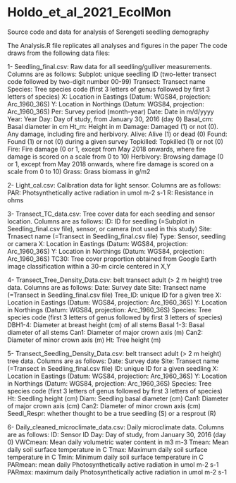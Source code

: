 # Holdo_et_al_2021_EcolMon
Source code and data for analysis of Serengeti seedling demography

The Analysis.R file replicates all analyses and figures in the paper
The code draws from the following data files:

1- Seedling_final.csv: Raw data for all seedling/gulliver measurements. Columns are as follows:
Subplot: unique seedling ID (two-letter transect code followed by two-digit number 00-99)
Transect: Transect name
Species: Tree species code (first 3 letters of genus followed by first 3 letters of species)
X: Location in Eastings (Datum: WGS84, projection: Arc_1960_36S)
Y: Location in Northings (Datum: WGS84, projection: Arc_1960_36S)
Per: Survey period (month-year)
Date: Date in m/d/yyyy
Year: Year
Day: Day of study, from January 30, 2016 (day 0)
Basal_cm: Basal diameter in cm
Ht_m: Height in m
Damage: Damaged (1) or not (0). Any damage, including fire and herbivory.
Alive: Alive (1) or dead (0)
Found: Found (1) or not (0) during a given survey
Topkilled: Topkilled (1) or not (0)
Fire: Fire damage (0 or 1, except from May 2018 onwards, where fire damage is scored on a scale from 0 to 10)
Herbivory: Browsing damage (0 or 1, except from May 2018 onwards, where fire damage is scored on a scale from 0 to 10)
Grass: Grass biomass in g/m2

2- Light_cal.csv: Calibration data for light sensor. Columns are as follows:
PAR: Photsynthetically active radiation in umol m-2 s-1
R: Resistance in ohms

3- Transect_TC_data.csv: Tree cover data for each seedling and sensor location. Columns are as follows:
ID: ID for seedling (=Subplot in Seedling_final.csv file), sensor, or camera (not used in this study)
Site: Trnasect name (=Transect in Seedling_final.csv file)
Type: Sensor, seedling or camera
X: Location in Eastings (Datum: WGS84, projection: Arc_1960_36S)
Y: Location in Northings (Datum: WGS84, projection: Arc_1960_36S)
TC30: Tree cover proportion obtained from Google Earth image classification within a 30-m circle centered in X,Y

4- Transect_Tree_Density_Data.csv: belt transect adult (> 2 m height) tree data. Columns are as follows:
Date: Survey date
Site: Transect name (=Transect in Seedling_final.csv file)
Tree_ID: unique ID for a given tree
X: Location in Eastings (Datum: WGS84, projection: Arc_1960_36S)
Y: Location in Northings (Datum: WGS84, projection: Arc_1960_36S)
Species: Tree species code (first 3 letters of genus followed by first 3 letters of species)
DBH1-4: Diameter at breast height (cm) of all stems
Basal 1-3: Basal diameter of all stems
Can1: Diameter of major crown axis (m)
Can2: Diameter of minor crown axis (m)
Ht: Tree height (m)

5- Transect_Seedling_Density_Data.csv: belt transect adult (> 2 m height) tree data. Columns are as follows:
Date: Survey date
Site: Transect name (=Transect in Seedling_final.csv file)
ID: unique ID for a given seedling
X: Location in Eastings (Datum: WGS84, projection: Arc_1960_36S)
Y: Location in Northings (Datum: WGS84, projection: Arc_1960_36S)
Species: Tree species code (first 3 letters of genus followed by first 3 letters of species)
Ht: Seedling height (cm)
Diam: Seedling basal diameter (cm)
Can1: Diameter of major crown axis (cm)
Can2: Diameter of minor crown axis (cm)
Seedl_Respr: whether thought to be a true seedling (S) or a resprout (R)

6- Daily_cleaned_microclimate_data.csv: Daily microclimate data. Columns are as follows:
ID: Sensor ID
Day: Day of study, from January 30, 2016 (day 0)
VWCmean: Mean daily volumetric water content in m3 m-3
Tmean: Mean daily soil surface temperature in C
Tmax: Maximum daily soil surface temperature in C
Tmin: Minimum daily soil surface temperature in C
PARmean: mean daily Photosynthetically active radiation in umol m-2 s-1
PARmax: maximum daily Photosynthetically active radiation in umol m-2 s-1
